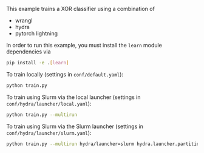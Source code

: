This example trains a XOR classifier using a combination of
- wrangl
- hydra
- pytorch lightning

In order to run this example, you must install the `learn` module dependencies via

```bash
pip install -e .[learn]
```

To train locally (settings in `conf/default.yaml`):

```bash
python train.py
```

To train using Slurm via the local launcher (settings in `conf/hydra/launcher/local.yaml`):

```bash
python train.py --multirun
```

To train using Slurm via the Slurm launcher (settings in `conf/hydra/launcher/slurm.yaml`):

```bash
python train.py --multirun hydra/launcher=slurm hydra.launcher.partition=<name of your partition>
```
